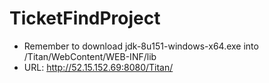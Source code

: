 # TicketFindProject
- Remember to download jdk-8u151-windows-x64.exe into /Titan/WebContent/WEB-INF/lib
- URL: http://52.15.152.69:8080/Titan/
